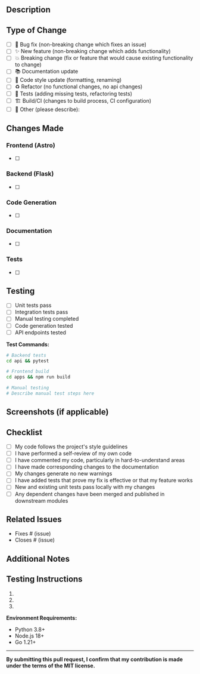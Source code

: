 ## Description
<!--- Describe your changes in detail -->

## Type of Change
<!--- What type of change does your code introduce? Put an `x` in all the boxes that apply: -->
- [ ] 🐛 Bug fix (non-breaking change which fixes an issue)
- [ ] ✨ New feature (non-breaking change which adds functionality)
- [ ] 💥 Breaking change (fix or feature that would cause existing functionality to change)
- [ ] 📚 Documentation update
- [ ] 🎨 Code style update (formatting, renaming)
- [ ] ♻️ Refactor (no functional changes, no api changes)
- [ ] 🧪 Tests (adding missing tests, refactoring tests)
- [ ] 🏗️ Build/CI (changes to build process, CI configuration)
- [ ] 🔧 Other (please describe):

## Changes Made
<!--- List the specific changes you made -->

### Frontend (Astro)
- [ ] 

### Backend (Flask)
- [ ] 

### Code Generation
- [ ] 

### Documentation
- [ ] 

### Tests
- [ ] 

## Testing
<!--- Please describe the tests that you ran to verify your changes -->

- [ ] Unit tests pass
- [ ] Integration tests pass
- [ ] Manual testing completed
- [ ] Code generation tested
- [ ] API endpoints tested

**Test Commands:**
```bash
# Backend tests
cd api && pytest

# Frontend build
cd apps && npm run build

# Manual testing
# Describe manual test steps here
```

## Screenshots (if applicable)
<!--- Add screenshots to show visual changes -->

## Checklist
<!--- Go over all the following points, and put an `x` in all the boxes that apply -->

- [ ] My code follows the project's style guidelines
- [ ] I have performed a self-review of my own code
- [ ] I have commented my code, particularly in hard-to-understand areas
- [ ] I have made corresponding changes to the documentation
- [ ] My changes generate no new warnings
- [ ] I have added tests that prove my fix is effective or that my feature works
- [ ] New and existing unit tests pass locally with my changes
- [ ] Any dependent changes have been merged and published in downstream modules

## Related Issues
<!--- List any issues this PR addresses -->
- Fixes # (issue)
- Closes # (issue)

## Additional Notes
<!--- Anything else reviewers should know -->

## Testing Instructions
<!--- How can reviewers test your changes? -->

1. 
2. 
3. 

**Environment Requirements:**
- Python 3.8+
- Node.js 18+
- Go 1.21+

---

**By submitting this pull request, I confirm that my contribution is made under the terms of the MIT license.**